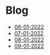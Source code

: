 # Blog

- [06-01-2022](daily/060122.md) 
- [07-01-2022](daily/070122.md)
- [08-01-2022](daily/080122.md)
- [09-01-2022](daily/090122.md)
